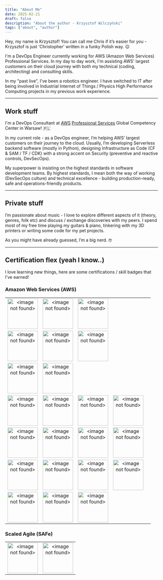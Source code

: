 ```yaml
---
title: "About Me"
date: 2025-02-21
draft: false
description: "About the author - Krzysztof Wilczyński"
tags: ["about", "author"]
---
```


Hey, my name is Krzysztof! You can call me Chris if it’s easier for you - Krzysztof is just 'Christopher' written in a funky Polish way. 😉

I'm a DevOps Engineer currently working for AWS (Amazon Web Services) Professional Services. In my day to day work, I'm assisting AWS' largest customers on their cloud journey with both my technical (coding, architecting) and consulting skills.

In my "past live", I've been a robotics engineer. I have switched to IT after being involved in Industrial Internet of Things / Physics High Performance Computing projects in my previous work experience.

<!-- - 🔭 I’m currently working on ...
- 🌱 I’m currently learning ...
- 👯 I’m looking to collaborate on ...
- 🤔 I’m looking for help with ...
- 💬 Ask me about ...
- ⚡ Fun fact: ... -->

<!-- 📫 How to reach me:

[![LinkedIn Profile](https://img.shields.io/static/v1?label=LinkedIn&message=Profile&color=blue&style=flat&logo=linkedin)](https://linkedin.com/in/3sztof/) [![Telegram](https://img.shields.io/static/v1?label=Telegram&message=DM&color=blue&style=flat&logo=telegram)](https://t.me/k3sztof)

[![Work Email](https://img.shields.io/static/v1?label=Work&message=e-Mail&color=blue&style=flat&logo=amazonaws)](mailto://krzywil@amazon.com)  [![Private Email](https://img.shields.io/static/v1?label=Private&message=e-Mail&color=blue&style=flat&logo=protonmail)](mailto://3sztof@pm.me) -->

---

## Work stuff

I'm a DevOps Consultant at [AWS](https://aws.amazon.com) [Professional Services](https://aws.amazon.com/professional-services/) Global Competency Center in Warsaw! 🇵🇱

In my current role - as a DevOps engineer, I’m helping AWS’ largest customers on their journey to the cloud. Usually, I’m developing Serverless backend software (mostly in Python), designing Infrastructure as Code (CF & SAM / TF / CDK) with a strong accent on Security (preventive and reactive controls, DevSecOps).

My superpower is insisting on the highest standards in software development teams. By highest standards, I mean both the way of working (DevSecOps culture) and technical excellence - building production-ready, safe and operations-friendly products.

---

## Private stuff

I’m passionate about music - I love to explore different aspects of it (theory, genres, folk etc) and discuss / exchange discoveries with my peers. I spend most of my free time playing my guitars & piano, tinkering with my 3D printers or writing some code for my pet projects.

As you might have already guessed, I’m a big nerd. 🤓

<!-- ---

## Skills

### What I'm good at

- TODO

### What I'm NOT good at yet, but I'd really like to be

- TODO -->

---

## Certification flex (yeah I know..)

I love learning new things, here are some certifications / skill badges that I've earned!

### Amazon Web Services (AWS)

||||||
:-:|:-:|:-:|:-:|:-:
[<img class="thumbnailshadow" alt="<image not found>" width="100px" src="img/aws-certified-solutions-architect-associate.png"/>](https://www.credly.com/badges/12bd607c-2186-4af5-8938-bb400be33933/public_url)  |  [<img class="thumbnailshadow" alt="<image not found>" width="100px" src="img/aws-certified-developer-associate.png" />](https://www.credly.com/badges/b3a215d2-4e0e-48b1-9a9a-0fd77dff9310/public_url) | [<img class="thumbnailshadow" alt="<image not found>" width="100px" src="img/aws-certified-sysops-administrator-associate.png" />](https://www.credly.com/badges/efe8399f-1e6b-45bf-943e-1b490ce260ca/public_url) 
| [<img class="thumbnailshadow" alt="<image not found>" width="100px" src="img/aws-certified-security-specialty.png" />](https://www.credly.com/badges/e1ee4a67-df1f-4bab-abd6-50da617578c9/public_url) | [<img class="thumbnailshadow" alt="<image not found>" width="100px" src="img/aws-certified-ai-practitioner.png" />](https://www.credly.com/badges/8878ce00-d0bb-4419-a8f8-e675b528b447/public_url) | [<img class="thumbnailshadow" alt="<image not found>" width="100px" src="img/aws-certified-ai-practitioner-early-adopter.png" />](https://www.credly.com/badges/06c7cad8-736c-4c7d-b061-e6c84745aeca/public_url) | | |
| [<img class="thumbnailshadow" alt="<image not found>" width="100px" src="img/well-architected-proficient.png" />](https://www.credly.com/badges/27083a18-857f-4a2a-bf72-a3b25cffdc88/public_url) | [<img class="thumbnailshadow" alt="<image not found>" width="100px" src="img/aws-learning-data-protection-disaster-recovery.png" />](https://www.credly.com/badges/c18c437b-669b-4b03-8d50-eb2ec5ae929e/public_url) | | | 
| [<img class="thumbnailshadow" alt="<image not found>" width="100px" src="img/aws-knowledge-architecting.png" />](https://www.credly.com/badges/4c486496-6cf4-4be6-9825-0f45d46fb610/public_url) | [<img class="thumbnailshadow" alt="<image not found>" width="100px" src="img/aws-learning-serverless.png" />](https://www.credly.com/badges/a17fc81c-868f-4eef-be64-983e4e59bd39/public_url) | [<img class="thumbnailshadow" alt="<image not found>" width="100px" src="img/aws-learning-aws-for-games-cloud-game-development.png" />](https://www.credly.com/badges/24298675-3add-4451-b4f2-9abcc1a91747/public_url) | [<img class="thumbnailshadow" alt="<image not found>" width="100px" src="img/aws-knowledge-cloud-essentials.png" />](https://www.credly.com/badges/672dec06-3715-4304-93f7-39a9c59482c8/public_url) | |
| [<img class="thumbnailshadow" alt="<image not found>" width="100px" src="img/aws-partner-accreditation-technical.png" />](https://www.credly.com/badges/f37cada8-ee58-412d-a006-24aedc0e8c0f/public_url) | [<img class="thumbnailshadow" alt="<image not found>" width="100px" src="img/aws-partner-sales-accreditation-business.png" />](https://www.credly.com/badges/82a47f6c-f3f3-45aa-8463-b0b0596eef61/public_url) | [<img class="thumbnailshadow" alt="<image not found>" width="100px" src="img/aws-partner-cloud-economics-accreditation.png" />](https://www.credly.com/badges/5cf4551a-0708-40cf-8994-d2b096c795b4/public_url) | [<img class="thumbnailshadow" alt="<image not found>" width="100px" src="img/aws-partner-generative-ai-essentials.png" />](https://www.credly.com/badges/07164be7-e35b-4333-b6a7-50fb94febb85/public_url) |
| [<img class="thumbnailshadow" alt="<image not found>" width="100px" src="img/aws-cloud-quest-cloud-practitioner.png" />](https://www.credly.com/badges/9f1b7d56-abe4-4905-8bc7-111b43958d37/public_url) | [<img class="thumbnailshadow" alt="<image not found>" width="100px" src="img/aws-cloud-quest-solutions-architect.png" />](https://www.credly.com/badges/aacb2bfd-1fa7-49dc-bb9d-6b0fa0175f7d/public_url) | [<img class="thumbnailshadow" alt="<image not found>" width="100px" src="img/aws-cloud-quest-serverless-developer.png" />](https://www.credly.com/badges/eca9bef9-1f7e-4b2f-841d-4777efa1107b/public_url) | [<img class="thumbnailshadow" alt="<image not found>" width="100px" src="img/aws-cloud-quest-machine-learning.png" />](https://www.credly.com/badges/797ffa41-1171-4c5b-9edc-c34f71ba1080/public_url) | 
| [<img class="thumbnailshadow" alt="<image not found>" width="100px" src="img/aws-cloud-quest-security.png" />](https://www.credly.com/badges/d8014913-33f5-4263-8632-2b37c34bb004/public_url) | [<img class="thumbnailshadow" alt="<image not found>" width="100px" src="img/aws-cloud-quest-data-analytics.png" />](https://www.credly.com/badges/5191f2ad-a757-43d0-94b7-2baec2195770/public_url) | [<img class="thumbnailshadow" alt="<image not found>" width="100px" src="img/aws-cloud-quest-networking.png" />](https://www.credly.com/badges/441ef82e-560a-4c19-8033-2b085fc9dfd0/public_url) | |

### Scaled Agile (SAFe)

|||
:-:|:-:
| [<img class="thumbnailshadow" alt="<image not found>" width="100px" src="img/certified-safe-5-agilist.png" />](https://www.credly.com/badges/d82a7fed-b8e9-4d71-ad35-0d0950cb162f/public_url) | [<img class="thumbnailshadow" alt="<image not found>" width="100px" src="img/certified-safe-5-advanced-scrum-master.png" />](https://www.credly.com/badges/8688428a-aeb8-44d9-a1af-ce9a30c30cbd/public_url) |